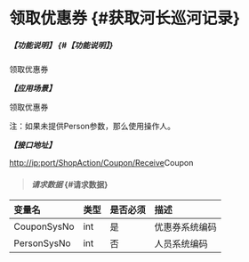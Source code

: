 # 领取优惠券 {#获取河长巡河记录}

##### _【功能说明】_ {#【功能说明】}

领取优惠券

_**【应用场景】**_

领取优惠券

注：如果未提供Person参数，那么使用操作人。

_**【接口地址】**_

[http://ip:port/ShopAction/Coupon/Receive](http://ip:port/HMQuery/PatrolRiver/GetPatrolRivers)Coupon

> #### _请求数据_ {#请求数据}

| 变量名 | 类型 | 是否必须 | 描述 |
| :--- | :--- | :--- | :--- |
| CouponSysNo | int | 是 | 优惠券系统编码 |
| PersonSysNo | int | 否 | 人员系统编码 |




